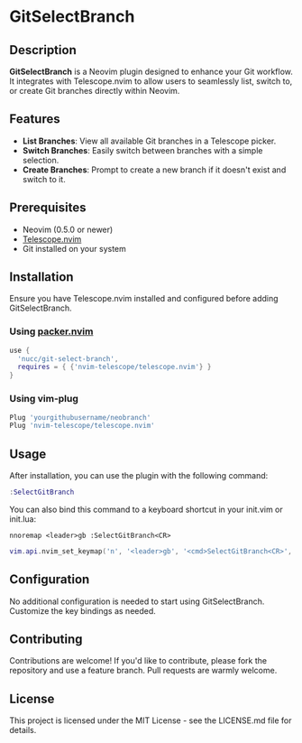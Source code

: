 # GitSelectBranch

## Description
**GitSelectBranch** is a Neovim plugin designed to enhance your Git workflow. It integrates with Telescope.nvim to allow users to seamlessly list, switch to, or create Git branches directly within Neovim.

## Features
- **List Branches**: View all available Git branches in a Telescope picker.
- **Switch Branches**: Easily switch between branches with a simple selection.
- **Create Branches**: Prompt to create a new branch if it doesn't exist and switch to it.

## Prerequisites
- Neovim (0.5.0 or newer)
- [Telescope.nvim](https://github.com/nvim-telescope/telescope.nvim)
- Git installed on your system

## Installation
Ensure you have Telescope.nvim installed and configured before adding GitSelectBranch.

### Using [packer.nvim](https://github.com/wbthomason/packer.nvim)

```lua
use {
  'nucc/git-select-branch',
  requires = { {'nvim-telescope/telescope.nvim'} }
}
```

### Using vim-plug

```lua
Plug 'yourgithubusername/neobranch'
Plug 'nvim-telescope/telescope.nvim'
```

## Usage
After installation, you can use the plugin with the following command:

```lua
:SelectGitBranch
```

You can also bind this command to a keyboard shortcut in your init.vim or init.lua:

```
nnoremap <leader>gb :SelectGitBranch<CR>
```

```lua
vim.api.nvim_set_keymap('n', '<leader>gb', '<cmd>SelectGitBranch<CR>', { noremap = true, silent = true })
```

## Configuration
No additional configuration is needed to start using GitSelectBranch. Customize the key bindings as needed.

## Contributing
Contributions are welcome! If you'd like to contribute, please fork the repository and use a feature branch. Pull requests are warmly welcome.


## License
This project is licensed under the MIT License - see the LICENSE.md file for details.
